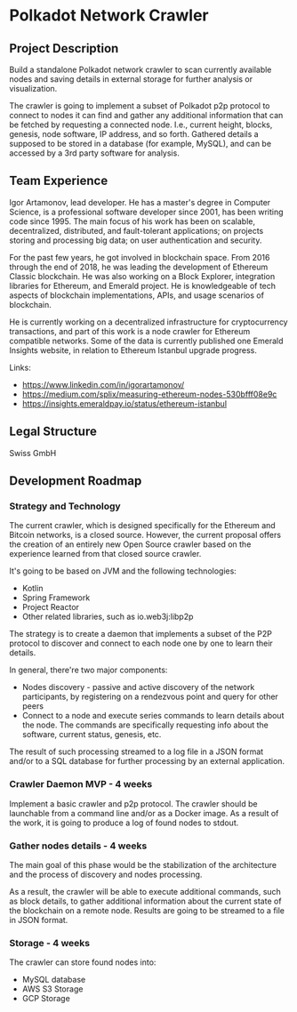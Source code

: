 # Polkadot Network Crawler

## Project Description

Build a standalone Polkadot network crawler to scan currently available nodes and saving details in external storage for further analysis or visualization.

The crawler is going to implement a subset of Polkadot p2p protocol to connect to nodes it can find and gather any additional information that can be fetched by requesting a connected node. I.e., current height, blocks, genesis, node software, IP address, and so forth. Gathered details a supposed to be stored in a database (for example, MySQL), and can be accessed by a 3rd party software for analysis. 

## Team Experience

Igor Artamonov, lead developer. He has a master's degree in Computer Science, is a professional software developer since 2001, has been writing code since 1995. The main focus of his work has been on scalable, decentralized, distributed, and fault-tolerant applications; on projects storing and processing big data; on user authentication and security.

For the past few years, he got involved in blockchain space. From 2016 through the end of 2018, he was leading the development of Ethereum Classic blockchain. He was also working on a Block Explorer, integration libraries for Ethereum, and Emerald project. He is knowledgeable of tech aspects of blockchain implementations, APIs, and usage scenarios of blockchain. 

He is currently working on a decentralized infrastructure for cryptocurrency transactions, and part of this work is a node crawler for Ethereum compatible networks. Some of the data is currently published one Emerald Insights website, in relation to Ethereum Istanbul upgrade progress.

Links:

- https://www.linkedin.com/in/igorartamonov/
- https://medium.com/splix/measuring-ethereum-nodes-530bfff08e9c
- https://insights.emeraldpay.io/status/ethereum-istanbul

## Legal Structure

Swiss GmbH

## Development Roadmap

### Strategy and Technology

The current crawler, which is designed specifically for the Ethereum and Bitcoin networks, is a closed source. However, the current proposal offers the creation of an entirely new Open Source crawler based on the experience learned from that closed source crawler.

It's going to be based on JVM and the following technologies:

- Kotlin
- Spring Framework
- Project Reactor
- Other related libraries, such as io.web3j:libp2p

The strategy is to create a daemon that implements a subset of the P2P protocol to discover and connect to each node one by one to learn their details. 

In general, there're two major components:

- Nodes discovery - passive and active discovery of the network participants, by registering on a rendezvous point and query for other peers
- Connect to a node and execute series commands to learn details about the node. The commands are specifically requesting info about the software, current status, genesis, etc.

The result of such processing streamed to a log file in a JSON format and/or to a SQL database for further processing by an external application.

### Crawler Daemon MVP - 4 weeks

Implement a basic crawler and p2p protocol. The crawler should be launchable from a command line and/or as a Docker image. As a result of the work, it is going to produce a log of found nodes to stdout.

### Gather nodes details - 4 weeks

The main goal of this phase would be the stabilization of the architecture and the process of discovery and nodes processing. 

As a result, the crawler will be able to execute additional commands, such as block details, to gather additional information about the current state of the blockchain on a remote node. Results are going to be streamed to a file in JSON format.

### Storage - 4 weeks

The crawler can store found nodes into:

- MySQL database
- AWS S3 Storage
- GCP Storage
